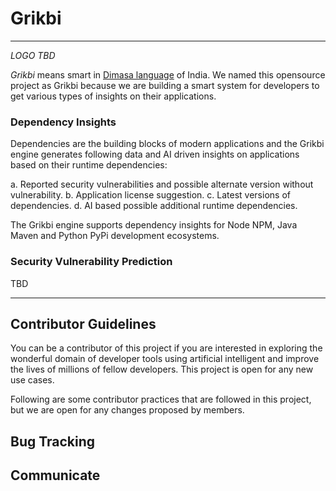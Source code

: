 # Grikbi
----
_LOGO TBD_

_Grikbi_ means smart in [Dimasa language](https://en.wikipedia.org/wiki/Dimasa_language) 
of India. We named this opensource project as Grikbi because we are building
a smart system for developers to get various types of insights on their
applications.

### Dependency Insights

Dependencies are the building blocks of modern applications and the Grikbi
engine generates following data and AI driven insights on applications based 
on their runtime dependencies:

a. Reported security vulnerabilities and possible alternate version without
vulnerability.
b. Application license suggestion.
c. Latest versions of dependencies.
d. AI based possible additional runtime dependencies.

The Grikbi engine supports dependency insights for Node NPM, Java Maven and
Python PyPi development ecosystems.


### Security Vulnerability Prediction

TBD

----

## Contributor Guidelines

You can be a contributor of this project if you are interested in exploring
the wonderful domain of developer tools using artificial intelligent and
improve the lives of millions of fellow developers. This project is open for
any new use cases.

Following are some contributor practices that are followed in this project,
but we are open for any changes proposed by members.




## Bug Tracking

## Communicate

